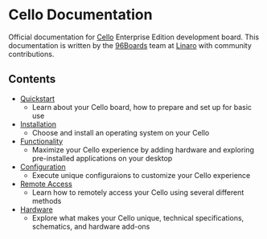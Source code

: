 # Cello Documentation

Official documentation for [Cello](https://www.96boards.org/products/ee/cello/) Enterprise Edition development board. This documentation is written by the [96Boards](https://www.96boards.org) team at [Linaro](http://www.linaro.org) with community contributions.

## Contents

- [Quickstart]()
   - Learn about your Cello board, how to prepare and set up for basic use
- [Installation]()
   - Choose and install an operating system on your Cello
- [Functionality]()
   - Maximize your Cello experience by adding hardware and exploring pre-installed applications on your desktop
- [Configuration]()
   - Execute unique configuraions to customize your Cello experience
- [Remote Access]()
   - Learn how to remotely access your Cello using several different methods
- [Hardware]()
   - Explore what makes your Cello unique, technical specifications, schematics, and hardware add-ons
